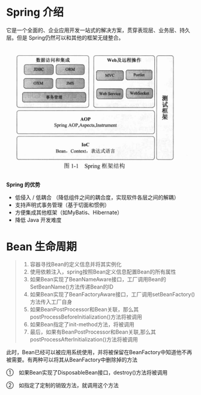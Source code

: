 # **Spring** 介绍

它是一个全面的、企业应用开发一站式的解决方案，贯穿表现层、业务层、持久层。但是 Spring仍然可以和其他的框架无缝整合。

![](Spring（1）介绍/2019-06-08_113939.png)

**Spring 的优势**

* 低侵入 / 低耦合 （降低组件之间的耦合度，实现软件各层之间的解耦）
* 支持声明式事务管理（基于切面和惯例）
* 方便集成其他框架（如MyBatis、Hibernate）
* 降低 Java 开发难度



# Bean 生命周期

> 1. 容器寻找Bean的定义信息并将其实例化
> 2. 使用依赖注入，spring按照Bean定义信息配置Bean的所有属性
> 3. 如果Bean实现了BeanNameAware接口，工厂调用Bean的SetBeanName()方法传递Bean的ID
> 4. 如果Bean实现了BeanFactoryAware接口，工厂调用setBeanFactory()方法传入工厂自身
> 5. 如果BeanPostProcessor和Bean关联，那么其postProcessBeforeInitialization()方法将被调用
> 6. 如果Bean指定了init-method方法，将被调用
> 7. 最后，如果有BeanPostProcessor和Bean关联,那么其postProcessAfterInitialization()方法将被调用



此时，Bean已经可以被应用系统使用，并将被保留在BeanFactory中知道他不再被需要。有两种可以将其从BeanFactory中删除掉的方法

①　如果Bean实现了DisposableBean接口，destroy()方法将被调用

②　如指定了定制的销毁方法，就调用这个方法